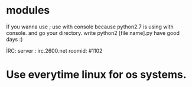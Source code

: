 # modules

  İf you wanna use ;
    use with console because python2.7 is using with console.
  and go your directory. 
  write python2 [file name].py
have good days :)
                      

  İRC:
  server : irc.2600.net
  roomid: #1102             
# Use everytime linux for os systems.
